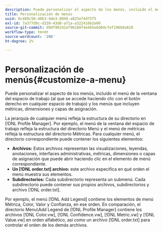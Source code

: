 ```yaml
---
description: Puede personalizar el aspecto de los menús, incluido el menú de la ventana del espacio de trabajo (al que se accede haciendo clic con el botón derecho en cualquier espacio de trabajo) y los menús que incluyen métricas, dimensiones y capas de asignación.
title: Personalización de menús
uuid: 8c409c50-40b3-4de3-8048-a825ef4d75f5
exl-id: 7a377d9c-d339-43d8-a71a-a322416b2e60
source-git-commit: d9df90242ef96188f4e4b5e6d04cfef196b0a628
workflow-type: tm+mt
source-wordcount: '206'
ht-degree: 2%

---
```


# Personalización de menús{#customize-a-menu}

Puede personalizar el aspecto de los menús, incluido el menú de la ventana del espacio de trabajo (al que se accede haciendo clic con el botón derecho en cualquier espacio de trabajo) y los menús que incluyen métricas, dimensiones y capas de asignación.

La jerarquía de cualquier menú refleja la estructura de su directorio en [!DNL Profile Manager]. Por ejemplo, el menú de la ventana del espacio de trabajo refleja la estructura del directorio Menú y el menú de métricas refleja la estructura del directorio Métricas. Para cualquier menú, el directorio correspondiente puede contener los siguientes elementos:

* **Archivos:** Estos archivos representan las visualizaciones, leyendas, anotaciones, interfaces administrativas, métricas, dimensiones o capas de asignación que puede abrir haciendo clic en el elemento de menú correspondiente.
* **Un  [!DNL order.txt] archivo:** este archivo especifica en qué orden el menú muestra sus elementos.
* **Subdirectorios:** Cada subdirectorio representa un submenú. Cada subdirectorio puede contener sus propios archivos, subdirectorios y archivo [!DNL order.txt].

Por ejemplo, el menú [!DNL Add Legend] contiene los elementos de menú Métrica, Color, Valor y Confianza, en ese orden. En comparación, el directorio Menu\Add Legend de [!DNL Profile Manager] contiene los archivos [!DNL Color.vw], [!DNL Confidence.vw], [!DNL Metric.vw] y [!DNL Value.vw] en orden alfabético, así como un archivo [!DNL order.txt] para controlar el orden de los demás archivos.
